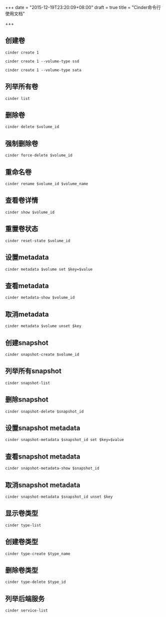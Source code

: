 +++
date = "2015-12-19T23:20:09+08:00"
draft = true
title = "Cinder命令行使用文档"

+++

## 创建卷

```
cinder create 1

cinder create 1 --volume-type ssd

cinder create 1 --volume-type sata
```

## 列举所有卷

```
cinder list
```

## 删除卷

```
cinder delete $volume_id
```

## 强制删除卷

```
cinder force-delete $volume_id
```

## 重命名卷

```
cinder rename $volume_id $volume_name
```

## 查看卷详情

```
cinder show $volume_id
```

## 重置卷状态

```
cinder reset-state $volume_id
```

## 设置metadata

```
cinder metadata $volume set $key=$value
```

## 查看metadata

```
cinder metadata-show $volume_id
```

## 取消metadata

```
cinder metadata $volume unset $key
```

## 创建snapshot

```
cinder snapshot-create $volume_id
```

## 列举所有snapshot

```
cinder snapshot-list
```

## 删除snapshot

```
cinder snapshot-delete $snapshot_id
```

## 设置snapshot metadata

```
cinder snapshot-metadata $snapshot_id set $key=$value
```

## 查看snapshot metadata

```
cinder snapshot-metadata-show $snapshot_id
```

## 取消snapshot metadata

```
cinder snapshot-metadata $snapshot_id unset $key
```

## 显示卷类型

```
cinder type-list
```

## 创建卷类型

```
cinder type-create $type_name
```

## 删除卷类型

```
cinder type-delete $type_id
```

## 列举后端服务

```
cinder service-list
```
